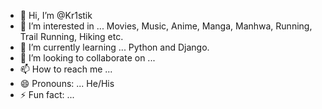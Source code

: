 - 👋 Hi, I’m @Kr1stik
- 👀 I’m interested in ... Movies, Music, Anime, Manga, Manhwa, Running, Trail Running, Hiking etc.
- 🌱 I’m currently learning ... Python and Django.
- 💞️ I’m looking to collaborate on ...
- 📫 How to reach me ... 
- 😄 Pronouns: ... He/His  
- ⚡ Fun fact: ...

<!---
Kr1stik/Kr1stik is a ✨ special ✨ repository because its `README.md` (this file) appears on your GitHub profile.
You can click the Preview link to take a look at your changes.
--->
